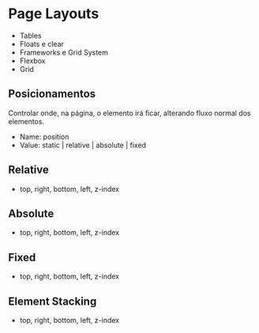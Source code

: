 # Page Layouts

- Tables
- Floats e clear
- Frameworks e Grid System
- Flexbox
- Grid

## Posicionamentos

Controlar onde, na página, o elemento irá ficar, alterando  fluxo normal dos elementos.

- Name: position
- Value: static | relative | absolute | fixed

## Relative
- top, right, bottom, left, z-index

## Absolute
- top, right, bottom, left, z-index

## Fixed
- top, right, bottom, left, z-index

## Element Stacking
- top, right, bottom, left, z-index